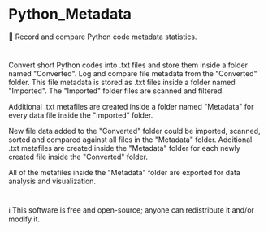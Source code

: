 # Python_Metadata
🐍 Record and compare Python code metadata statistics.
#

Convert short Python codes into .txt files and store them inside a folder named "Converted". Log and compare file metadata from the "Converted" folder. This file metadata is stored as .txt files inside a folder named "Imported". The "Imported" folder files are scanned and filtered. 

Additional .txt metafiles are created inside a folder named "Metadata" for every data file inside the "Imported" folder. 

New file data added to the "Converted" folder could be imported, scanned, sorted and compared against all files in the "Metadata" folder. Additional .txt metafiles are created inside the "Metadata" folder for each newly created file inside the "Converted" folder.

All of the metafiles inside the "Metadata" folder are exported for data analysis and visualization.

#
ℹ️ This software is free and open-source; anyone can redistribute it and/or modify it.
